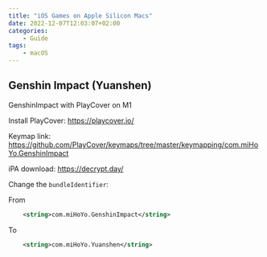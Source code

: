 ```yaml
---
title: "iOS Games on Apple Silicon Macs"
date: 2022-12-07T12:03:07+02:00
categories:
    - Guide
tags:
    - macOS
---
```


## Genshin Impact (Yuanshen)

GenshinImpact with PlayCover on M1

Install PlayCover: https://playcover.io/

Keymap link: https://github.com/PlayCover/keymaps/tree/master/keymapping/com.miHoYo.GenshinImpact

iPA download: https://decrypt.day/

Change the `bundleIdentifier`:

From
```xml
	<string>com.miHoYo.GenshinImpact</string>
```

To
```xml
	<string>com.miHoYo.Yuanshen</string>
```
